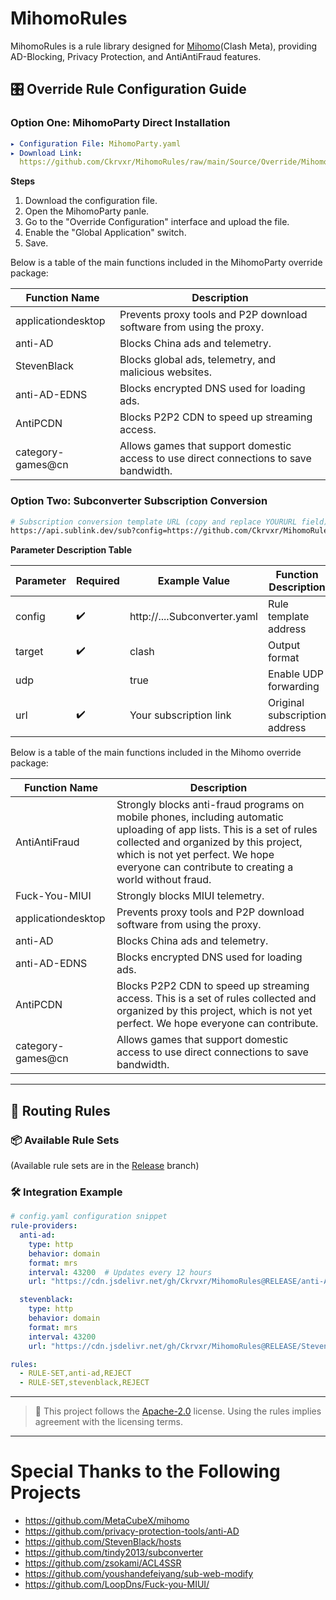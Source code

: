 # MihomoRules

MihomoRules is a rule library designed for [Mihomo](https://github.com/MetaCubeX/mihomo)(Clash Meta), providing AD-Blocking, Privacy Protection, and AntiAntiFraud features.

## 🎛️ Override Rule Configuration Guide

### Option One: MihomoParty Direct Installation
```yaml
▸ Configuration File: MihomoParty.yaml
▸ Download Link:
  https://github.com/Ckrvxr/MihomoRules/raw/main/Source/Override/MihomoParty.yaml
```
**Steps**
1. Download the configuration file.
2. Open the MihomoParty panle.
3. Go to the "Override Configuration" interface and upload the file.
4. Enable the "Global Application" switch.
5. Save.

Below is a table of the main functions included in the MihomoParty override package:

| Function Name          | Description                                                                 |
|------------------------|-----------------------------------------------------------------------------|
| applicationdesktop     | Prevents proxy tools and P2P download software from using the proxy.        |
| anti-AD                | Blocks China ads and telemetry.                                          |
| StevenBlack           | Blocks global ads, telemetry, and malicious websites.                       |
| anti-AD-EDNS           | Blocks encrypted DNS used for loading ads.                                  |
| AntiPCDN               | Blocks P2P2 CDN to speed up streaming access.                               |
| category-games@cn      | Allows games that support domestic access to use direct connections to save bandwidth. |

### Option Two: Subconverter Subscription Conversion
```bash
# Subscription conversion template URL (copy and replace YOURURL field)
https://api.sublink.dev/sub?config=https://github.com/Ckrvxr/MihomoRules/raw/refs/heads/main/Source/Override/Subconverter.yaml&target=clash&udp=true&url=YOURURL
```
**Parameter Description Table**

| Parameter | Required | Example Value | Function Description |
|-----------|----------|---------------|----------------------|
| config    | ✔️        | http://....Subconverter.yaml | Rule template address |
| target    | ✔️        | clash         | Output format        |
| udp       |          | true          | Enable UDP forwarding |
| url       | ✔️        | Your subscription link | Original subscription address |

Below is a table of the main functions included in the Mihomo override package:

| Function Name          | Description                                                                 |
|------------------------|-----------------------------------------------------------------------------|
| AntiAntiFraud          | Strongly blocks anti-fraud programs on mobile phones, including automatic uploading of app lists. This is a set of rules collected and organized by this project, which is not yet perfect. We hope everyone can contribute to creating a world without fraud. |
| Fuck-You-MIUI          | Strongly blocks MIUI telemetry.                                             |
| applicationdesktop     | Prevents proxy tools and P2P download software from using the proxy.        |
| anti-AD                | Blocks China ads and telemetry.                                          |
| anti-AD-EDNS           | Blocks encrypted DNS used for loading ads.                                  |
| AntiPCDN               | Blocks P2P2 CDN to speed up streaming access. This is a set of rules collected and organized by this project, which is not yet perfect. We hope everyone can contribute. |
| category-games@cn      | Allows games that support domestic access to use direct connections to save bandwidth. |

---

## 🚀 Routing Rules

### 📦 Available Rule Sets

(Available rule sets are in the [Release](https://github.com/Ckrvxr/MihomoRules/tree/release) branch)

### 🛠️ Integration Example
```yaml
# config.yaml configuration snippet
rule-providers:
  anti-ad:
    type: http
    behavior: domain
    format: mrs
    interval: 43200  # Updates every 12 hours
    url: "https://cdn.jsdelivr.net/gh/Ckrvxr/MihomoRules@RELEASE/anti-AD.mrs"

  stevenblack:
    type: http
    behavior: domain
    format: mrs
    interval: 43200
    url: "https://cdn.jsdelivr.net/gh/Ckrvxr/MihomoRules@RELEASE/StevenBlack.mrs"

rules:
  - RULE-SET,anti-ad,REJECT
  - RULE-SET,stevenblack,REJECT
```

---

> 📌 This project follows the [Apache-2.0](https://www.apache.org/licenses/LICENSE-2.0) license. Using the rules implies agreement with the licensing terms.

---

# Special Thanks to the Following Projects

- https://github.com/MetaCubeX/mihomo
- https://github.com/privacy-protection-tools/anti-AD
- https://github.com/StevenBlack/hosts
- https://github.com/tindy2013/subconverter
- https://github.com/zsokami/ACL4SSR
- https://github.com/youshandefeiyang/sub-web-modify
- https://github.com/LoopDns/Fuck-you-MIUI/
